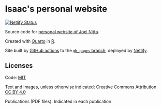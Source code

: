 # Isaac's personal website

[![Netlify Status](https://api.netlify.com/api/v1/badges/4dec3009-d025-4fdf-b25e-76e98b2f34e1/deploy-status)](https://app.netlify.com/sites/laughing-cray-e2c0db/deploys)

Source code for [personal website of Joel Nitta](https://www.joelnitta.com).

Created with [Quarto](https://quarto.org/) in [R](https://www.r-project.org/). 

Site built by [GitHub actions](.github/workflows/build_site.yml) to the [`gh_pages` branch](https://github.com/joelnitta/joelnitta-home/tree/gh-pages), deployed by [Netlify](https://www.netlify.com/).

## Licenses

Code: [MIT](LICENSE)

Text and images, unless otherwise indicated: Creative Commons Attribution [CC BY 4.0](https://creativecommons.org/licenses/by/4.0/legalcode)

Publications (PDF files): Indicated in each publication.
